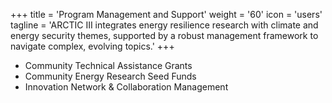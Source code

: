 +++
title = 'Program Management and Support'
weight = '60'
icon = 'users'
tagline = 'ARCTIC III integrates energy resilience research with climate and energy security themes, supported by a robust management framework to navigate complex, evolving topics.'
+++
- Community Technical Assistance Grants
- Community Energy Research Seed Funds
- Innovation Network & Collaboration Management